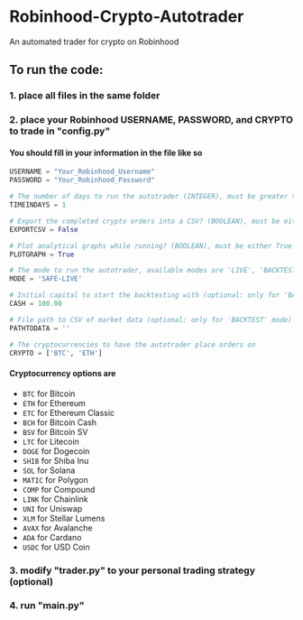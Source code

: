 # Robinhood-Crypto-Autotrader
An automated trader for crypto on Robinhood

## To run the code:
### 1. place all files in the same folder 
### 2. place your Robinhood USERNAME, PASSWORD, and CRYPTO to trade in "config.py"

#### You should fill in your information in the file like so

```python
USERNAME = "Your_Robinhood_Username"
PASSWORD = "Your_Robinhood_Password"

# The number of days to run the autotrader (INTEGER), must be greater than zero (0)
TIMEINDAYS = 1

# Export the completed crypto orders into a CSV? (BOOLEAN), must be either True or False
EXPORTCSV = False

# Plot analytical graphs while running? (BOOLEAN), must be either True or False
PLOTGRAPH = True

# The mode to run the autotrader, available modes are 'LIVE', 'BACKTEST', and 'SAFE-LIVE'
MODE = 'SAFE-LIVE'

# Initial capital to start the backtesting with (optional: only for 'BACKTEST' mode)
CASH = 100.00

# File path to CSV of market data (optional: only for 'BACKTEST' mode)
PATHTODATA = ''

# The cryptocurrencies to have the autotrader place orders on
CRYPTO = ['BTC', 'ETH']
```

#### Cryptocurrency options are 
- `BTC` for Bitcoin
- `ETH` for Ethereum
- `ETC` for Ethereum Classic
- `BCH` for Bitcoin Cash
- `BSV` for Bitcoin SV
- `LTC` for Litecoin
- `DOGE` for Dogecoin
- `SHIB` for Shiba Inu
- `SOL` for Solana
- `MATIC` for Polygon
- `COMP` for Compound
- `LINK` for Chainlink
- `UNI` for Uniswap
- `XLM` for Stellar Lumens
- `AVAX` for Avalanche
- `ADA` for Cardano
- `USDC` for USD Coin

### 3. modify "trader.py" to your personal trading strategy (optional)
### 4. run "main.py"
